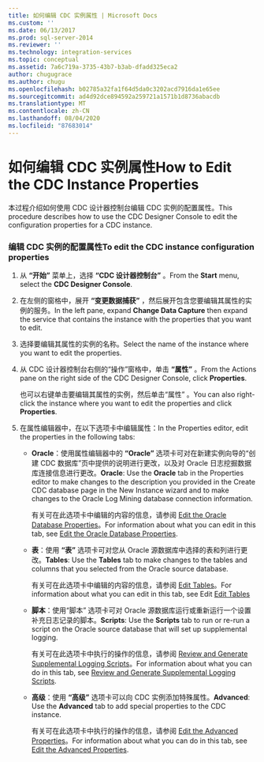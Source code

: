 ```yaml
---
title: 如何编辑 CDC 实例属性 | Microsoft Docs
ms.custom: ''
ms.date: 06/13/2017
ms.prod: sql-server-2014
ms.reviewer: ''
ms.technology: integration-services
ms.topic: conceptual
ms.assetid: 7a6c719a-3735-43b7-b3ab-dfadd325eca2
author: chugugrace
ms.author: chugu
ms.openlocfilehash: b02785a32fa1f64d5da0c3202acd7916da1e65ee
ms.sourcegitcommit: ad4d92dce894592a259721a1571b1d8736abacdb
ms.translationtype: MT
ms.contentlocale: zh-CN
ms.lasthandoff: 08/04/2020
ms.locfileid: "87683014"
---
```

# <a name="how-to-edit-the-cdc-instance-properties"></a><span data-ttu-id="90c51-102">如何编辑 CDC 实例属性</span><span class="sxs-lookup"><span data-stu-id="90c51-102">How to Edit the CDC Instance Properties</span></span>
  <span data-ttu-id="90c51-103">本过程介绍如何使用 CDC 设计器控制台编辑 CDC 实例的配置属性。</span><span class="sxs-lookup"><span data-stu-id="90c51-103">This procedure describes how to use the CDC Designer Console to edit the configuration properties for a CDC instance.</span></span>  
  
### <a name="to-edit-the-cdc-instance-configuration-properties"></a><span data-ttu-id="90c51-104">编辑 CDC 实例的配置属性</span><span class="sxs-lookup"><span data-stu-id="90c51-104">To edit the CDC instance configuration properties</span></span>  
  
1.  <span data-ttu-id="90c51-105">从 **“开始”** 菜单上，选择 **“CDC 设计器控制台”** 。</span><span class="sxs-lookup"><span data-stu-id="90c51-105">From the **Start** menu, select the **CDC Designer Console**.</span></span>  
  
2.  <span data-ttu-id="90c51-106">在左侧的窗格中，展开 **“变更数据捕获”** ，然后展开包含您要编辑其属性的实例的服务。</span><span class="sxs-lookup"><span data-stu-id="90c51-106">In the left pane, expand **Change Data Capture** then expand the service that contains the instance with the properties that you want to edit.</span></span>  
  
3.  <span data-ttu-id="90c51-107">选择要编辑其属性的实例的名称。</span><span class="sxs-lookup"><span data-stu-id="90c51-107">Select the name of the instance where you want to edit the properties.</span></span>  
  
4.  <span data-ttu-id="90c51-108">从 CDC 设计器控制台右侧的“操作”窗格中，单击 **“属性”** 。</span><span class="sxs-lookup"><span data-stu-id="90c51-108">From the Actions pane on the right side of the CDC Designer Console, click **Properties**.</span></span>  
  
     <span data-ttu-id="90c51-109">也可以右键单击要编辑其属性的实例，然后单击“属性”  。</span><span class="sxs-lookup"><span data-stu-id="90c51-109">You can also right-click the instance where you want to edit the properties and click **Properties**.</span></span>  
  
5.  <span data-ttu-id="90c51-110">在属性编辑器中，在以下选项卡中编辑属性：</span><span class="sxs-lookup"><span data-stu-id="90c51-110">In the Properties editor, edit the properties in the following tabs:</span></span>  
  
    -   <span data-ttu-id="90c51-111">**Oracle**：使用属性编辑器中的 **“Oracle”** 选项卡可对在新建实例向导的“创建 CDC 数据库”页中提供的说明进行更改，以及对 Oracle 日志挖掘数据库连接信息进行更改。</span><span class="sxs-lookup"><span data-stu-id="90c51-111">**Oracle**: Use the **Oracle** tab in the Properties editor to make changes to the description you provided in the Create CDC database page in the New Instance wizard and to make changes to the Oracle Log Mining database connection information.</span></span>  
  
         <span data-ttu-id="90c51-112">有关可在此选项卡中编辑的内容的信息，请参阅 [Edit the Oracle Database Properties](edit-the-oracle-database-properties.md)。</span><span class="sxs-lookup"><span data-stu-id="90c51-112">For information about what you can edit in this tab, see [Edit the Oracle Database Properties](edit-the-oracle-database-properties.md).</span></span>  
  
    -   <span data-ttu-id="90c51-113">**表**：使用 **“表”** 选项卡可对您从 Oracle 源数据库中选择的表和列进行更改。</span><span class="sxs-lookup"><span data-stu-id="90c51-113">**Tables**: Use the **Tables** tab to make changes to the tables and columns that you selected from the Oracle source database.</span></span>  
  
         <span data-ttu-id="90c51-114">有关可在此选项卡中编辑的内容的信息，请参阅 [Edit Tables](edit-tables.md)。</span><span class="sxs-lookup"><span data-stu-id="90c51-114">For information about what you can edit in this tab, see Edit [Edit Tables](edit-tables.md)</span></span>  
  
    -   <span data-ttu-id="90c51-115">**脚本**：使用“脚本”  选项卡可对 Oracle 源数据库运行或重新运行一个设置补充日志记录的脚本。</span><span class="sxs-lookup"><span data-stu-id="90c51-115">**Scripts**: Use the **Scripts** tab to run or re-run a script on the Oracle source database that will set up supplemental logging.</span></span>  
  
         <span data-ttu-id="90c51-116">有关可在此选项卡中执行的操作的信息，请参阅 [Review and Generate Supplemental Logging Scripts](review-and-generate-supplemental-logging-scripts.md)。</span><span class="sxs-lookup"><span data-stu-id="90c51-116">For information about what you can do in this tab, see [Review and Generate Supplemental Logging Scripts](review-and-generate-supplemental-logging-scripts.md).</span></span>  
  
    -   <span data-ttu-id="90c51-117">**高级**：使用 **“高级”** 选项卡可以向 CDC 实例添加特殊属性。</span><span class="sxs-lookup"><span data-stu-id="90c51-117">**Advanced**: Use the **Advanced** tab to add special properties to the CDC instance.</span></span>  
  
         <span data-ttu-id="90c51-118">有关可在此选项卡中执行的操作的信息，请参阅 [Edit the Advanced Properties](edit-the-advanced-properties.md)。</span><span class="sxs-lookup"><span data-stu-id="90c51-118">For information about what you can do in this tab, see [Edit the Advanced Properties](edit-the-advanced-properties.md).</span></span>  
  
  
